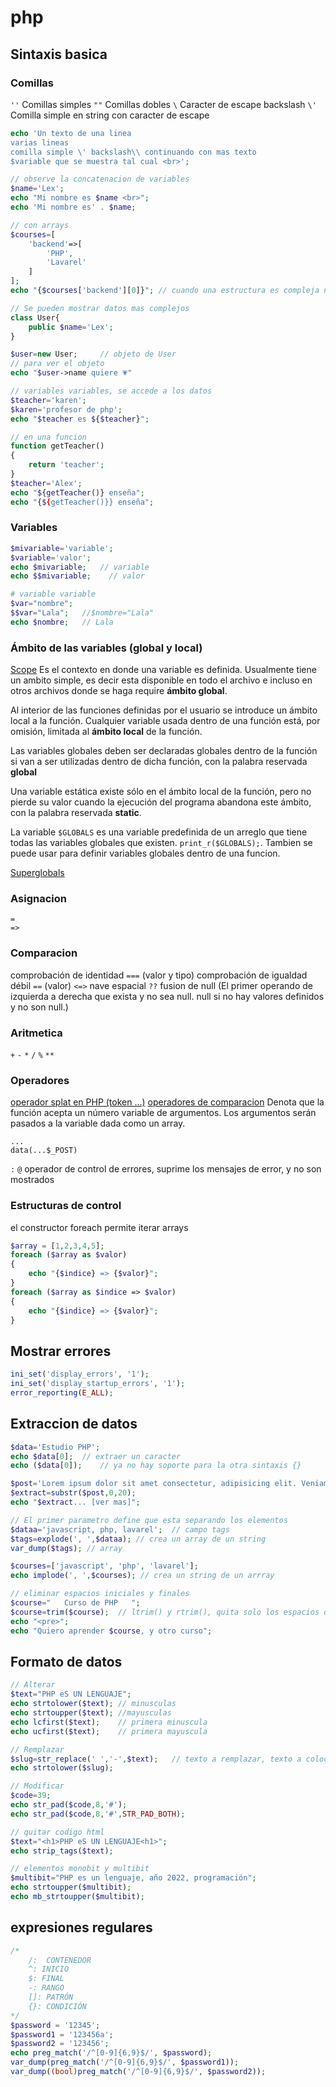# php

## Sintaxis basica

### Comillas
```''```     Comillas simples
```""```     Comillas dobles
```\```     Caracter de escape backslash
```\'```    Comilla simple en string con caracter de escape 

```php
echo 'Un texto de una linea
varias lineas
comilla simple \' backslash\\ continuando con mas texto
$variable que se muestra tal cual <br>';

// observe la concatenacion de variables
$name='Lex';
echo "Mi nombre es $name <br>";
echo 'Mi nombre es' . $name;

// con arrays
$courses=[
    'backend'=>[
        'PHP',
        'Lavarel'
    ]
];
echo "{$courses['backend'][0]}"; // cuando una estructura es compleja necesitamos usar llaves

// Se pueden mostrar datos mas complejos 
class User{
    public $name='Lex';
}

$user=new User;     // objeto de User
// para ver el objeto
echo "$user->name quiere 💗"

// variables variables, se accede a los datos
$teacher='karen';
$karen='profesor de php';
echo "$teacher es ${$teacher}";

// en una funcion
function getTeacher()
{
    return 'teacher';
}
$teacher='Alex';
echo "${getTeacher()} enseña";
echo "{${getTeacher()}} enseña";
```

### Variables
```php
$mivariable='variable';
$variable='valor';
echo $mivariable;   // variable
echo $$mivariable;    // valor

# variable variable
$var="nombre";
$$var="Lala";   //$nombre="Lala"
echo $nombre;   // Lala

```
### Ámbito de las variables (global y local)
[Scope](https://www.php.net/manual/es/language.variables.scope.php)
Es el contexto en donde una variable es definida. Usualmente tiene un ambito simple, es decir esta disponible en todo el archivo e incluso en otros archivos donde se haga require __ámbito global__. 

Al interior de las funciones definidas por el usuario se introduce un ámbito local a la función. Cualquier variable usada dentro de una función está, por omisión, limitada al __ámbito local__ de la función. 

Las variables globales deben ser declaradas globales dentro de la función si van a ser utilizadas dentro de dicha función, con la palabra reservada __global__

Una variable estática existe sólo en el ámbito local de la función, pero no pierde su valor cuando la ejecución del programa abandona este ámbito, con la palabra reservada __static__. 

La variable ```$GLOBALS``` es una variable predefinida de un arreglo que tiene todas las variables globales que existen. ```print_r($GLOBALS);```. Tambien se puede usar para definir variables globales dentro de una funcion.

[Superglobals](https://www.php.net/manual/es/language.variables.superglobals.php)

### Asignacion
```
=
=>
```


### Comparacion
 comprobación de identidad ```===``` (valor y tipo)
 comprobación de igualdad débil ```==``` (valor)
 ```<=>``` nave espacial
 ```??``` fusion de null (El primer operando de izquierda a derecha que exista y no sea null. null si no hay valores definidos y no son null.)


### Aritmetica
```+```
```-```
```*```
```/```
```%```
```**```

### Operadores

[operador splat en PHP (token ...)](https://www.php.net/manual/es/functions.arguments.php#functions.variable-arg-list)
[operadores de comparacion](https://www.php.net/manual/es/language.operators.comparison.php)
Denota que la función acepta un número variable de argumentos.
Los argumentos serán pasados a la variable dada como un array.
```
...
data(...$_POST)
```
```:```
```@``` operador de control de errores, suprime los mensajes de error, y no son mostrados


### Estructuras de control
el constructor foreach permite iterar arrays
```php
$array = [1,2,3,4,5];
foreach ($array as $valor)  
{
    echo "{$indice} => {$valor}";
}
foreach ($array as $indice => $valor) 
{
    echo "{$indice} => {$valor}";
}
```


## Mostrar errores
```php
ini_set('display_errors', '1');
ini_set('display_startup_errors', '1');
error_reporting(E_ALL);
```


## Extraccion de datos
```php
$data='Estudio PHP';
echo $data[0];  // extraer un caracter
echo ($data[0]);    // ya no hay soporte para la otra sintaxis {}

$post='Lorem ipsum dolor sit amet consectetur, adipisicing elit. Veniam ducimus aut vel quasi magnam non aperiam. Maxime reiciendis fugit quisquam dolorem iure deserunt a voluptatem, ab aspernatur illum minima esse?';
$extract=substr($post,0,20);
echo "$extract... [ver mas]";

// El primer parametro define que esta separando los elementos
$dataa='javascript, php, lavarel';  // campo tags
$tags=explode(', ',$dataa); // crea un array de un string
var_dump($tags); // array

$courses=['javascript', 'php', 'lavarel'];
echo implode(', ',$courses); // crea un string de un arrray

// eliminar espacios iniciales y finales
$course="   Curso de PHP   ";
$course=trim($course);  // ltrim() y rtrim(), quita solo los espacios del lado indicado
echo "<pre>";
echo "Quiero aprender $course, y otro curso";
```


## Formato de datos
```php
// Alterar
$text="PHP eS UN LENGUAJE";
echo strtolower($text); // minusculas
echo strtoupper($text); //mayusculas
echo lcfirst($text);    // primera minuscula
echo ucfirst($text);    // primera mayuscula

// Remplazar
$slug=str_replace(' ','-',$text);   // texto a remplazar, texto a colocar
echo strtolower($slug);

// Modificar
$code=39;
echo str_pad($code,8,'#');
echo str_pad($code,8,'#',STR_PAD_BOTH);

// quitar codigo html
$text="<h1>PHP eS UN LENGUAJE<h1>";
echo strip_tags($text);

// elementos monobit y multibit
$multibit="PHP es un lenguaje, año 2022, programación";
echo strtoupper($multibit);
echo mb_strtoupper($multibit);
```


## expresiones regulares
```php
/*
    /:  CONTENEDOR
    ^: INICIO
    $: FINAL
    -: RANGO
    []: PATRÓN 
    {}: CONDICIÓN
*/
$password = '12345';
$password1 = '123456a';
$password2 = '123456';
echo preg_match('/^[0-9]{6,9}$/', $password);
var_dump(preg_match('/^[0-9]{6,9}$/', $password1));
var_dump((bool)preg_match('/^[0-9]{6,9}$/', $password2));
```




